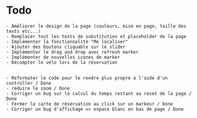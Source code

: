
# Todo

	- Améliorer le design de la page (couleurs, mise en page, taille des texts etc...)
	- Remplacer tout les texts de substitution et placeholder de la page
	- Implémenter la fonctionnalité "Me localiser"
	- Ajouter des boutons cliquable sur le slider
	- Implémenter le drag and drop avec refresh marker
	- Implémenter de nouvelles icones de marker
	- Décompter le vélo lors de la réservation


	- Reformater le code pour le rendre plus propre à l'aide d'un controller / Done
	- réduire le zoom / Done
	- Corriger un bug sur le calcul du temps restant au reset de la page / Done
	- Fermer la carte de réservation au click sur un markeur / Done
	- Corriger un bug d'affichage => espace blanc en bas de page / Done
